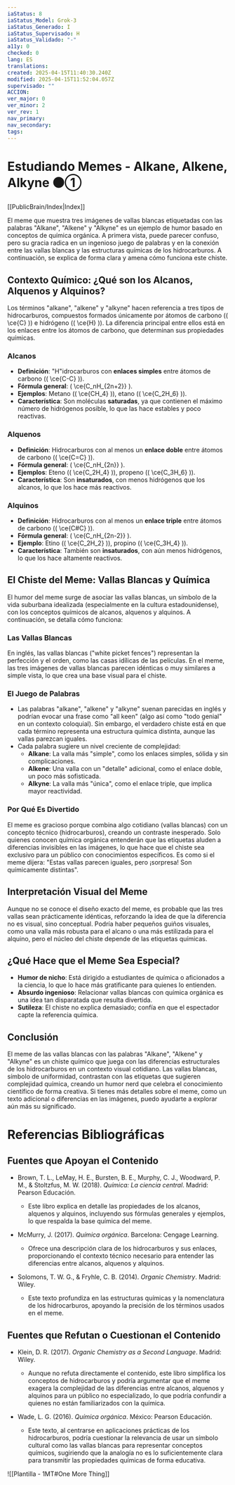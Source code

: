 ```yaml
---
iaStatus: 8
iaStatus_Model: Grok-3
iaStatus_Generado: I
iaStatus_Supervisado: H
iaStatus_Validado: "-"
a11y: 0
checked: 0
lang: ES
translations: 
created: 2025-04-15T11:40:30.240Z
modified: 2025-04-15T11:52:04.057Z
supervisado: ""
ACCION: 
ver_major: 0
ver_minor: 2
ver_rev: 1
nav_primary: 
nav_secondary: 
tags:
---
```

# Estudiando Memes - Alkane, Alkene, Alkyne ⚫①

[[PublicBrain/Index|Index]]

El meme que muestra tres imágenes de vallas blancas etiquetadas con las palabras "Alkane", "Alkene" y "Alkyne" es un ejemplo de humor basado en conceptos de química orgánica. A primera vista, puede parecer confuso, pero su gracia radica en un ingenioso juego de palabras y en la conexión entre las vallas blancas y las estructuras químicas de los hidrocarburos. A continuación, se explica de forma clara y amena cómo funciona este chiste.

## Contexto Químico: ¿Qué son los Alcanos, Alquenos y Alquinos?

Los términos "alkane", "alkene" y "alkyne" hacen referencia a tres tipos de hidrocarburos, compuestos formados únicamente por átomos de carbono (\( \ce{C} \)) e hidrógeno (\( \ce{H} \)). La diferencia principal entre ellos está en los enlaces entre los átomos de carbono, que determinan sus propiedades químicas.

### Alcanos
- **Definición**: "H"idrocarburos con **enlaces simples** entre átomos de carbono (\( \ce{C-C} \)).
- **Fórmula general**: \( \ce{C_nH_{2n+2}} \).
- **Ejemplos**: Metano (\( \ce{CH_4} \)), etano (\( \ce{C_2H_6} \)).
- **Característica**: Son moléculas **saturadas**, ya que contienen el máximo número de hidrógenos posible, lo que las hace estables y poco reactivas.

### Alquenos
- **Definición**: Hidrocarburos con al menos un **enlace doble** entre átomos de carbono (\( \ce{C=C} \)).
- **Fórmula general**: \( \ce{C_nH_{2n}} \).
- **Ejemplos**: Eteno (\( \ce{C_2H_4} \)), propeno (\( \ce{C_3H_6} \)).
- **Característica**: Son **insaturados**, con menos hidrógenos que los alcanos, lo que los hace más reactivos.

### Alquinos
- **Definición**: Hidrocarburos con al menos un **enlace triple** entre átomos de carbono (\( \ce{C#C} \)).
- **Fórmula general**: \( \ce{C_nH_{2n-2}} \).
- **Ejemplo**: Etino (\( \ce{C_2H_2} \)), propino (\( \ce{C_3H_4} \)).
- **Característica**: También son **insaturados**, con aún menos hidrógenos, lo que los hace altamente reactivos.

## El Chiste del Meme: Vallas Blancas y Química

El humor del meme surge de asociar las vallas blancas, un símbolo de la vida suburbana idealizada (especialmente en la cultura estadounidense), con los conceptos químicos de alcanos, alquenos y alquinos. A continuación, se detalla cómo funciona:

### Las Vallas Blancas
En inglés, las vallas blancas ("white picket fences") representan la perfección y el orden, como las casas idílicas de las películas. En el meme, las tres imágenes de vallas blancas parecen idénticas o muy similares a simple vista, lo que crea una base visual para el chiste.

### El Juego de Palabras
- Las palabras "alkane", "alkene" y "alkyne" suenan parecidas en inglés y podrían evocar una frase como "all keen" (algo así como "todo genial" en un contexto coloquial). Sin embargo, el verdadero chiste está en que cada término representa una estructura química distinta, aunque las vallas parezcan iguales.
- Cada palabra sugiere un nivel creciente de complejidad:
  - **Alkane**: La valla más "simple", como los enlaces simples, sólida y sin complicaciones.
  - **Alkene**: Una valla con un "detalle" adicional, como el enlace doble, un poco más sofisticada.
  - **Alkyne**: La valla más "única", como el enlace triple, que implica mayor reactividad.

### Por Qué Es Divertido
El meme es gracioso porque combina algo cotidiano (vallas blancas) con un concepto técnico (hidrocarburos), creando un contraste inesperado. Solo quienes conocen química orgánica entenderán que las etiquetas aluden a diferencias invisibles en las imágenes, lo que hace que el chiste sea exclusivo para un público con conocimientos específicos. Es como si el meme dijera: "Estas vallas parecen iguales, pero ¡sorpresa! Son químicamente distintas".

## Interpretación Visual del Meme

Aunque no se conoce el diseño exacto del meme, es probable que las tres vallas sean prácticamente idénticas, reforzando la idea de que la diferencia no es visual, sino conceptual. Podría haber pequeños guiños visuales, como una valla más robusta para el alcano o una más estilizada para el alquino, pero el núcleo del chiste depende de las etiquetas químicas.

## ¿Qué Hace que el Meme Sea Especial?

- **Humor de nicho**: Está dirigido a estudiantes de química o aficionados a la ciencia, lo que lo hace más gratificante para quienes lo entienden.
- **Absurdo ingenioso**: Relacionar vallas blancas con química orgánica es una idea tan disparatada que resulta divertida.
- **Sutileza**: El chiste no explica demasiado; confía en que el espectador capte la referencia química.

## Conclusión

El meme de las vallas blancas con las palabras "Alkane", "Alkene" y "Alkyne" es un chiste químico que juega con las diferencias estructurales de los hidrocarburos en un contexto visual cotidiano. Las vallas blancas, símbolo de uniformidad, contrastan con las etiquetas que sugieren complejidad química, creando un humor nerd que celebra el conocimiento científico de forma creativa. Si tienes más detalles sobre el meme, como un texto adicional o diferencias en las imágenes, puedo ayudarte a explorar aún más su significado.

# Referencias Bibliográficas

## Fuentes que Apoyan el Contenido

- Brown, T. L., LeMay, H. E., Bursten, B. E., Murphy, C. J., Woodward, P. M., & Stoltzfus, M. W. (2018). *Química: La ciencia central*. Madrid: Pearson Educación.  
  - Este libro explica en detalle las propiedades de los alcanos, alquenos y alquinos, incluyendo sus fórmulas generales y ejemplos, lo que respalda la base química del meme.
  
- McMurry, J. (2017). *Química orgánica*. Barcelona: Cengage Learning.  
  - Ofrece una descripción clara de los hidrocarburos y sus enlaces, proporcionando el contexto técnico necesario para entender las diferencias entre alcanos, alquenos y alquinos.

- Solomons, T. W. G., & Fryhle, C. B. (2014). *Organic Chemistry*. Madrid: Wiley.  
  - Este texto profundiza en las estructuras químicas y la nomenclatura de los hidrocarburos, apoyando la precisión de los términos usados en el meme.

## Fuentes que Refutan o Cuestionan el Contenido

- Klein, D. R. (2017). *Organic Chemistry as a Second Language*. Madrid: Wiley.  
  - Aunque no refuta directamente el contenido, este libro simplifica los conceptos de hidrocarburos y podría argumentar que el meme exagera la complejidad de las diferencias entre alcanos, alquenos y alquinos para un público no especializado, lo que podría confundir a quienes no están familiarizados con la química.

- Wade, L. G. (2016). *Química orgánica*. México: Pearson Educación.  
  - Este texto, al centrarse en aplicaciones prácticas de los hidrocarburos, podría cuestionar la relevancia de usar un símbolo cultural como las vallas blancas para representar conceptos químicos, sugiriendo que la analogía no es lo suficientemente clara para transmitir las propiedades químicas de forma educativa.

![[Plantilla - 1MT#One More Thing]]